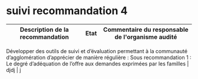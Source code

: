 # suivi recommandation 4


Description de la recommandation | Etat | Commentaire du responsable de l'organisme audité
--- | --- | ---
Développer des outils de suivi et d’évaluation permettant à la communauté d’agglomération d’apprécier de manière régulière :
Sous recommandation 1 : Le degré d’adéquation de l’offre aux demandes exprimées par les familles | djdj | j

